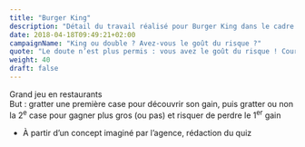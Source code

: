 ```yaml
---
title: "Burger King"
description: "Détail du travail réalisé pour Burger King dans le cadre de la campagne « King ou double ? »"
date: 2018-04-18T09:49:21+02:00
campaignName: "King ou double ? Avez-vous le goût du risque ?"
quote: "Le doute n’est plus permis : vous avez le goût du risque ! Courir après la vie tel un cheval sauvage ne vous fait pas peur et pour ça, nous vous félicitions."
weight: 40
draft: false
---
```


Grand jeu en restaurants  
But : gratter une première case pour découvrir son gain, puis gratter ou non la 2<sup>e</sup> case pour gagner plus gros (ou pas) et risquer de perdre le 1<sup>er</sup> gain

- À partir d’un concept imaginé par l’agence, rédaction du quiz
